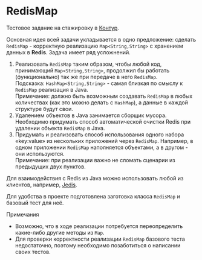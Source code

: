 # RedisMap
Тестовое задание на стажировку в [Контур](https://github.com/gnkoshelev/kontur-intern-redis-map).

Основная идея всей задачи укладывается в одно предложение:
сделать `RedisMap` - корректную реализацию `Map<String,String>` с хранением данных в **Redis**. Задача имеет ряд усложнений.

1. Реализовать `RedisMap` таким образом, чтобы любой код, принимающий `Map<String,String>`,
продолжил бы работать (функционально) так же при передаче в него `RedisMap`.  
Подсказка: `HashMap<String,String>` - самая близкая по смыслу к `RedisMap` реализация в Java.  
Примечание: должно быть возможным создавать `RedisMap` в любых количествах (как это можно делать с `HashMap`), а данные в каждой структуре будут свои.
2. Удалением объектов в Java занимается сборщик мусора.
Необходимо придумать способ автоматической очистки Redis при удалении объекта `RedisMap` в Java.
3. Придумать и реализовать способ использования одного набора «key:value» из нескольких приложений через `RedisMap`.
Например, в одном приложении `RedisMap` наполняется объектами, а в другом - они используются.  
Примечание: при реализации важно не сломать сценарии из предыдущих двух пунктов.

Для взаимодействия с Redis из Java можно использовать любой из клиентов, например, [Jedis](https://github.com/xetorthio/jedis).

Для удобства в проекте подготовлена заготовка класса `RedisMap` и базовый тест для неё.

Примечания
* Возможно, что в ходе реализации потребуется переопределить какие-либо другие методы из `Map`.
* Для проверки корректности реализации `RedisMap` базового теста недостаточно, поэтому необходимо позаботиться о написании своих тестов.
